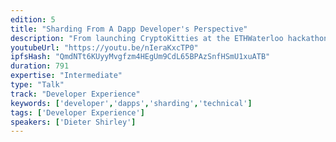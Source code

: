 ```yaml
---
edition: 5
title: "Sharding From A Dapp Developer's Perspective"
description: "From launching CryptoKitties at the ETHWaterloo hackathon to the rise of KittyVerse experiences and designing Cheeze Wizards to be more extensible, our successes and failures have advised us each step of the way. Join this talk where we will share more about what we learned (sometimes the hard way) in designing for open ecosystems and how iterative improvement on smart contracts has the power to result in stronger development communities."
youtubeUrl: "https://youtu.be/nIeraKxcTP0"
ipfsHash: "QmdNTt6KUyyMvgfzm4HEgUm9CdL65BPAzSnfHSmU1xuATB"
duration: 791
expertise: "Intermediate"
type: "Talk"
track: "Developer Experience"
keywords: ['developer','dapps','sharding','technical']
tags: ['Developer Experience']
speakers: ['Dieter Shirley']
---
```

